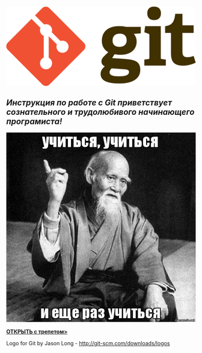 ![git-logo](/assets/logo2.png) 

## *Инструкция по работе с ***Git*** приветствует ***сознательного и трудолюбивого*** начинающего програмиста!*

![картинка-мемчик об учёбе](/assets/%D1%83%D1%87%D0%B8%D1%82%D1%8C%D1%81%D1%8F.jpg)

[**ОТКРЫТЬ с трепетом>**](/readme_1.md)

Logo for Git by Jason Long - http://git-scm.com/downloads/logos